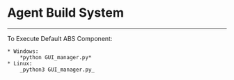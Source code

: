 # Agent Build System
___

To Execute Default ABS Component: 

	* Windows:
		*python GUI_manager.py*
	* Linux:
		_python3 GUI_manager.py_
